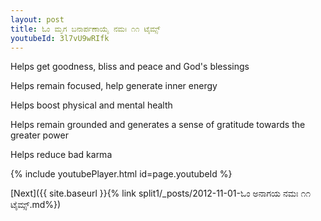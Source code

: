 ```yaml
---
layout: post
title: ಓಂ ಮೃಗ ಬನಾರ್ಪಣಾಯೈ ನಮಃ ೧೧ ಟೈಮ್ಸ್
youtubeId: 3l7vU9wRIfk
---
```

 
 
Helps get goodness, bliss and peace and God's blessings
 
Helps remain focused, help generate inner energy 
 
Helps boost physical and mental health 
 
Helps remain grounded and generates a sense of gratitude towards the greater power 
 
Helps reduce bad karma
 
 
 
 


{% include youtubePlayer.html id=page.youtubeId %}
 
[Next]({{ site.baseurl }}{% link  split1/_posts/2012-11-01-ಓಂ ಅನಾಗಯ ನಮಃ ೧೧ ಟೈಮ್ಸ್.md%})
 
